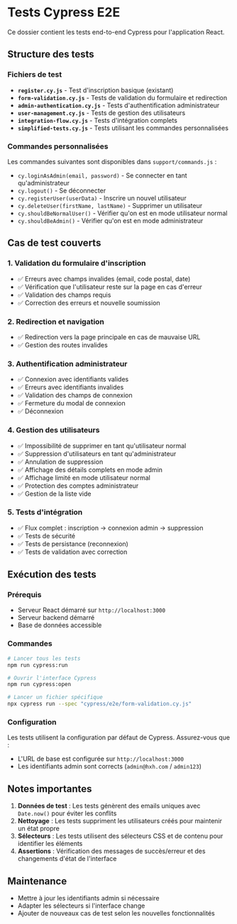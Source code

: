 # Tests Cypress E2E

Ce dossier contient les tests end-to-end Cypress pour l'application React.

## Structure des tests

### Fichiers de test

- **`register.cy.js`** - Test d'inscription basique (existant)
- **`form-validation.cy.js`** - Tests de validation du formulaire et redirection
- **`admin-authentication.cy.js`** - Tests d'authentification administrateur
- **`user-management.cy.js`** - Tests de gestion des utilisateurs
- **`integration-flow.cy.js`** - Tests d'intégration complets
- **`simplified-tests.cy.js`** - Tests utilisant les commandes personnalisées

### Commandes personnalisées

Les commandes suivantes sont disponibles dans `support/commands.js` :

- `cy.loginAsAdmin(email, password)` - Se connecter en tant qu'administrateur
- `cy.logout()` - Se déconnecter
- `cy.registerUser(userData)` - Inscrire un nouvel utilisateur
- `cy.deleteUser(firstName, lastName)` - Supprimer un utilisateur
- `cy.shouldBeNormalUser()` - Vérifier qu'on est en mode utilisateur normal
- `cy.shouldBeAdmin()` - Vérifier qu'on est en mode administrateur

## Cas de test couverts

### 1. Validation du formulaire d'inscription
- ✅ Erreurs avec champs invalides (email, code postal, date)
- ✅ Vérification que l'utilisateur reste sur la page en cas d'erreur
- ✅ Validation des champs requis
- ✅ Correction des erreurs et nouvelle soumission

### 2. Redirection et navigation
- ✅ Redirection vers la page principale en cas de mauvaise URL
- ✅ Gestion des routes invalides

### 3. Authentification administrateur
- ✅ Connexion avec identifiants valides
- ✅ Erreurs avec identifiants invalides
- ✅ Validation des champs de connexion
- ✅ Fermeture du modal de connexion
- ✅ Déconnexion

### 4. Gestion des utilisateurs
- ✅ Impossibilité de supprimer en tant qu'utilisateur normal
- ✅ Suppression d'utilisateurs en tant qu'administrateur
- ✅ Annulation de suppression
- ✅ Affichage des détails complets en mode admin
- ✅ Affichage limité en mode utilisateur normal
- ✅ Protection des comptes administrateur
- ✅ Gestion de la liste vide

### 5. Tests d'intégration
- ✅ Flux complet : inscription → connexion admin → suppression
- ✅ Tests de sécurité
- ✅ Tests de persistance (reconnexion)
- ✅ Tests de validation avec correction

## Exécution des tests

### Prérequis
- Serveur React démarré sur `http://localhost:3000`
- Serveur backend démarré
- Base de données accessible

### Commandes

```bash
# Lancer tous les tests
npm run cypress:run

# Ouvrir l'interface Cypress
npm run cypress:open

# Lancer un fichier spécifique
npx cypress run --spec "cypress/e2e/form-validation.cy.js"
```

### Configuration

Les tests utilisent la configuration par défaut de Cypress. Assurez-vous que :
- L'URL de base est configurée sur `http://localhost:3000`
- Les identifiants admin sont corrects (`admin@hxh.com` / `admin123`)

## Notes importantes

1. **Données de test** : Les tests génèrent des emails uniques avec `Date.now()` pour éviter les conflits
2. **Nettoyage** : Les tests suppriment les utilisateurs créés pour maintenir un état propre
3. **Sélecteurs** : Les tests utilisent des sélecteurs CSS et de contenu pour identifier les éléments
4. **Assertions** : Vérification des messages de succès/erreur et des changements d'état de l'interface

## Maintenance

- Mettre à jour les identifiants admin si nécessaire
- Adapter les sélecteurs si l'interface change
- Ajouter de nouveaux cas de test selon les nouvelles fonctionnalités 